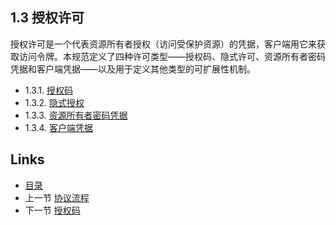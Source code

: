## 1.3 授权许可

授权许可是一个代表资源所有者授权（访问受保护资源）的凭据，客户端用它来获取访问令牌。本规范定义了四种许可类型——授权码、隐式许可、资源所有者密码凭据和客户端凭据——以及用于定义其他类型的可扩展性机制。

- 1.3.1. [授权码](1.3.1.md)
- 1.3.2. [隐式授权](1.3.2.md)
- 1.3.3. [资源所有者密码凭据](1.3.3.md)
- 1.3.4. [客户端凭据](1.3.4.md)

## Links

* [目录](../SUMMARY.md)
* 上一节 [协议流程](1.2.md)
* 下一节 [授权码](1.3.1.md)
